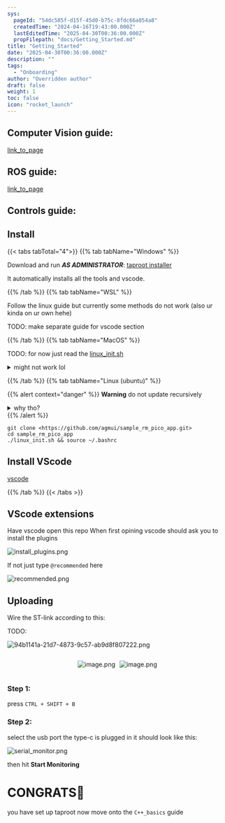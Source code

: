 ```yaml
---
sys:
  pageId: "54dc585f-d15f-45d0-b75c-8fdc66a854a8"
  createdTime: "2024-04-16T19:43:00.000Z"
  lastEditedTime: "2025-04-30T00:36:00.000Z"
  propFilepath: "docs/Getting_Started.md"
title: "Getting_Started"
date: "2025-04-30T00:36:00.000Z"
description: ""
tags:
  - "Onboarding"
author: "Overridden author"
draft: false
weight: 1
toc: false
icon: "rocket_launch"
---
```


## Computer Vision guide:

[link_to_page](86d45bc0-388b-4d26-8848-44f255f73d0e)

## ROS guide:

[link_to_page](3c76c1de-ec8f-46d6-8b0a-294005edc2d5)

## Controls guide:

## Install

{{< tabs tabTotal="4">}}
{{% tab tabName="Windows" %}}

Download and run _**AS ADMINISTRATOR**_: [taproot installer](https://github.com/Thornbots/TeachingFreshies/releases/tag/1.0)

It automatically installs all the tools and vscode.

{{% /tab %}}
{{% tab tabName="WSL" %}}

Follow the linux guide but currently some methods do not work (also ur kinda on ur own hehe)

TODO: make separate guide for vscode section

{{% /tab %}}
{{% tab tabName="MacOS" %}}

TODO: for now just read the [linux_init.sh](https://github.com/agmui/sample_rm_pico_app/blob/main/linux_init.sh)

<details>
<summary>might not work lol</summary>

`brew install libusb pkg-config`

Next install: [vscode](https://code.visualstudio.com/Download)

</details>

{{% /tab %}}
{{% tab tabName="Linux (ubuntu)" %}}

{{% alert context="danger" %}}
**Warning** do not update recursively
<details>
<summary>why tho?</summary>
There are some submodules that may go on for a while (like tinyusb) and I highly
recommend you don't need to get them.
If you want to see what submodules I update just look in `linux_init.sh`
</details>
{{% /alert %}}

```shell
git clone <https://github.com/agmui/sample_rm_pico_app.git>
cd sample_rm_pico_app
./linux_init.sh && source ~/.bashrc
```

## Install VScode

[vscode](https://code.visualstudio.com/Download)

{{% /tab %}}
{{< /tabs >}}

## VScode extensions

Have vscode open this repo
When first opining vscode should ask you to install the plugins

![install_plugins.png](https://prod-files-secure.s3.us-west-2.amazonaws.com/d518164a-d88e-44d1-a4ee-3adb3bd8bce0/89bd30f0-1825-4e77-867b-0a41ce370880/install_plugins.png?X-Amz-Algorithm=AWS4-HMAC-SHA256&X-Amz-Content-Sha256=UNSIGNED-PAYLOAD&X-Amz-Credential=ASIAZI2LB466WS7QI4FR%2F20250625%2Fus-west-2%2Fs3%2Faws4_request&X-Amz-Date=20250625T230835Z&X-Amz-Expires=3600&X-Amz-Security-Token=IQoJb3JpZ2luX2VjEFUaCXVzLXdlc3QtMiJGMEQCIARq4NOz37hLuXUVlS3OCHN3fHisMB6f0wBRQBXJKMAIAiAY4wfjMxAW%2BZzjXb0qICNjXSIiYZxc%2Bzi7NVykJTE2FCr%2FAwhOEAAaDDYzNzQyMzE4MzgwNSIMs486wfIeZ4xB%2F6FZKtwDILxJDhVHPFoocPF8bCiGeVsdA9BDxcVS9Xy427RYhu7Bk3mBv%2BY8MgPvmC2yt03Movycb1OgM1tVumvIOwhhY8G8%2FvuuDdECF%2BALWIQKhDaigJXVX8lXcw1V6lagAUAfHb4bGPmfNlj2sA44xwWUqv%2FONcqEhaiHwW6I4ytglDMDdmD41cHuCMusRrjk%2FemM8jK29d1NfHfe%2F85EHoiLvsBbqMQEu9MZUfo%2FwYXcrLRqqaBRCFMSZdmMKTfzIWHpTuJ3%2FYcxQfVJWbkjNXl4rDNU0OE6keVoAdvAykaHM4BOjqoMCTXd%2F%2B6wqRDRWuBGb%2FaVRR%2Bi4uAy8vaXWpVoU4MTH9DldNiQewQePVK6L8A6BYoDjzqYlLKEiL3cmOYlyQ8cQksjQuVHfBQB4OtxyjqU5Tb2rLhygBx8MFCPNc6miMg8xXDG6uZ3knlTWxgRRjjnqYkFlaW%2B9E4HS1VihvFqBgNFP%2Fxr696cdC04W8VoQF4iyQ9ynqbCC%2BaeAsfFL%2Bt9HOh3poHNqn1vTYrFMhHmfudU28o7TRGNRlJMGvl1Ad8oCRLoqRYmxfS1B1FYwwjXzOZYPQy%2F%2F3zx9qDye0qyLaalxv7wQIrQ4UflvqMInBVl0OtbjUQ6HS8w4bnxwgY6pgE9JmarU5CNVjwmrTEHAcekQr9hOiG1rz1rohWjBSYuY0vyr3biYvliZbAGhTe2sCvC4GsuA36IbZBc3lnZoAldPSrcL8wiQXvj6FPVkYSTYg1j9FL9nfq8nktqoXURbS1IB1GnJtlpsj8KfQCclppPIR7VYMcpB5sf1vmhBOIlzZ19MpYuegFd%2BZHJef6tgeWEEj42AwIiUO30oloo%2Bqq7x9oOidop&X-Amz-Signature=bab595a72ded6089f55058e6f93a05c32228e9ffb1c433381ed05f85c2a517da&X-Amz-SignedHeaders=host&x-amz-checksum-mode=ENABLED&x-id=GetObject)

If not just type `@recommended` here  

![recommended.png](https://prod-files-secure.s3.us-west-2.amazonaws.com/d518164a-d88e-44d1-a4ee-3adb3bd8bce0/61e661e9-5d85-4dfc-be0d-8d2097a5e793/recommended.png?X-Amz-Algorithm=AWS4-HMAC-SHA256&X-Amz-Content-Sha256=UNSIGNED-PAYLOAD&X-Amz-Credential=ASIAZI2LB466WS7QI4FR%2F20250625%2Fus-west-2%2Fs3%2Faws4_request&X-Amz-Date=20250625T230835Z&X-Amz-Expires=3600&X-Amz-Security-Token=IQoJb3JpZ2luX2VjEFUaCXVzLXdlc3QtMiJGMEQCIARq4NOz37hLuXUVlS3OCHN3fHisMB6f0wBRQBXJKMAIAiAY4wfjMxAW%2BZzjXb0qICNjXSIiYZxc%2Bzi7NVykJTE2FCr%2FAwhOEAAaDDYzNzQyMzE4MzgwNSIMs486wfIeZ4xB%2F6FZKtwDILxJDhVHPFoocPF8bCiGeVsdA9BDxcVS9Xy427RYhu7Bk3mBv%2BY8MgPvmC2yt03Movycb1OgM1tVumvIOwhhY8G8%2FvuuDdECF%2BALWIQKhDaigJXVX8lXcw1V6lagAUAfHb4bGPmfNlj2sA44xwWUqv%2FONcqEhaiHwW6I4ytglDMDdmD41cHuCMusRrjk%2FemM8jK29d1NfHfe%2F85EHoiLvsBbqMQEu9MZUfo%2FwYXcrLRqqaBRCFMSZdmMKTfzIWHpTuJ3%2FYcxQfVJWbkjNXl4rDNU0OE6keVoAdvAykaHM4BOjqoMCTXd%2F%2B6wqRDRWuBGb%2FaVRR%2Bi4uAy8vaXWpVoU4MTH9DldNiQewQePVK6L8A6BYoDjzqYlLKEiL3cmOYlyQ8cQksjQuVHfBQB4OtxyjqU5Tb2rLhygBx8MFCPNc6miMg8xXDG6uZ3knlTWxgRRjjnqYkFlaW%2B9E4HS1VihvFqBgNFP%2Fxr696cdC04W8VoQF4iyQ9ynqbCC%2BaeAsfFL%2Bt9HOh3poHNqn1vTYrFMhHmfudU28o7TRGNRlJMGvl1Ad8oCRLoqRYmxfS1B1FYwwjXzOZYPQy%2F%2F3zx9qDye0qyLaalxv7wQIrQ4UflvqMInBVl0OtbjUQ6HS8w4bnxwgY6pgE9JmarU5CNVjwmrTEHAcekQr9hOiG1rz1rohWjBSYuY0vyr3biYvliZbAGhTe2sCvC4GsuA36IbZBc3lnZoAldPSrcL8wiQXvj6FPVkYSTYg1j9FL9nfq8nktqoXURbS1IB1GnJtlpsj8KfQCclppPIR7VYMcpB5sf1vmhBOIlzZ19MpYuegFd%2BZHJef6tgeWEEj42AwIiUO30oloo%2Bqq7x9oOidop&X-Amz-Signature=5c42525a5e10ec5811b83acb9665f9b1b8f2d2f23d66639c9cf1c401b1b4a61a&X-Amz-SignedHeaders=host&x-amz-checksum-mode=ENABLED&x-id=GetObject)

## Uploading

Wire the ST-link according to this:

TODO:

![94b1141a-21d7-4873-9c57-ab9d8f807222.png](https://prod-files-secure.s3.us-west-2.amazonaws.com/d518164a-d88e-44d1-a4ee-3adb3bd8bce0/e5fad17d-ab82-4300-9f4c-505ab4b1202c/94b1141a-21d7-4873-9c57-ab9d8f807222.png?X-Amz-Algorithm=AWS4-HMAC-SHA256&X-Amz-Content-Sha256=UNSIGNED-PAYLOAD&X-Amz-Credential=ASIAZI2LB466WS7QI4FR%2F20250625%2Fus-west-2%2Fs3%2Faws4_request&X-Amz-Date=20250625T230835Z&X-Amz-Expires=3600&X-Amz-Security-Token=IQoJb3JpZ2luX2VjEFUaCXVzLXdlc3QtMiJGMEQCIARq4NOz37hLuXUVlS3OCHN3fHisMB6f0wBRQBXJKMAIAiAY4wfjMxAW%2BZzjXb0qICNjXSIiYZxc%2Bzi7NVykJTE2FCr%2FAwhOEAAaDDYzNzQyMzE4MzgwNSIMs486wfIeZ4xB%2F6FZKtwDILxJDhVHPFoocPF8bCiGeVsdA9BDxcVS9Xy427RYhu7Bk3mBv%2BY8MgPvmC2yt03Movycb1OgM1tVumvIOwhhY8G8%2FvuuDdECF%2BALWIQKhDaigJXVX8lXcw1V6lagAUAfHb4bGPmfNlj2sA44xwWUqv%2FONcqEhaiHwW6I4ytglDMDdmD41cHuCMusRrjk%2FemM8jK29d1NfHfe%2F85EHoiLvsBbqMQEu9MZUfo%2FwYXcrLRqqaBRCFMSZdmMKTfzIWHpTuJ3%2FYcxQfVJWbkjNXl4rDNU0OE6keVoAdvAykaHM4BOjqoMCTXd%2F%2B6wqRDRWuBGb%2FaVRR%2Bi4uAy8vaXWpVoU4MTH9DldNiQewQePVK6L8A6BYoDjzqYlLKEiL3cmOYlyQ8cQksjQuVHfBQB4OtxyjqU5Tb2rLhygBx8MFCPNc6miMg8xXDG6uZ3knlTWxgRRjjnqYkFlaW%2B9E4HS1VihvFqBgNFP%2Fxr696cdC04W8VoQF4iyQ9ynqbCC%2BaeAsfFL%2Bt9HOh3poHNqn1vTYrFMhHmfudU28o7TRGNRlJMGvl1Ad8oCRLoqRYmxfS1B1FYwwjXzOZYPQy%2F%2F3zx9qDye0qyLaalxv7wQIrQ4UflvqMInBVl0OtbjUQ6HS8w4bnxwgY6pgE9JmarU5CNVjwmrTEHAcekQr9hOiG1rz1rohWjBSYuY0vyr3biYvliZbAGhTe2sCvC4GsuA36IbZBc3lnZoAldPSrcL8wiQXvj6FPVkYSTYg1j9FL9nfq8nktqoXURbS1IB1GnJtlpsj8KfQCclppPIR7VYMcpB5sf1vmhBOIlzZ19MpYuegFd%2BZHJef6tgeWEEj42AwIiUO30oloo%2Bqq7x9oOidop&X-Amz-Signature=2bc76f6128d9c7ff31c8b056c97f0a692a5cafafa7242fe931aa816664e7cf80&X-Amz-SignedHeaders=host&x-amz-checksum-mode=ENABLED&x-id=GetObject)

<div style="display: flex;flex-direction: row; column-gap:10px; max-width: 630px;justify-content: center;">
<div>

![image.png](https://prod-files-secure.s3.us-west-2.amazonaws.com/d518164a-d88e-44d1-a4ee-3adb3bd8bce0/210ecb78-1116-4d7b-b9b7-2292f66fa2c2/image.png?X-Amz-Algorithm=AWS4-HMAC-SHA256&X-Amz-Content-Sha256=UNSIGNED-PAYLOAD&X-Amz-Credential=ASIAZI2LB466VJMQZCDF%2F20250625%2Fus-west-2%2Fs3%2Faws4_request&X-Amz-Date=20250625T230836Z&X-Amz-Expires=3600&X-Amz-Security-Token=IQoJb3JpZ2luX2VjEFUaCXVzLXdlc3QtMiJIMEYCIQDIREwAnlHi1neCra8gNrxB37f%2F0q3HSmYeclA5MS9rSAIhAOvnPdlO6hE8h29CQfrwkLZBAgQ05o6j8xPtqwr4xWOWKv8DCE4QABoMNjM3NDIzMTgzODA1IgyuYHywUjCJxMbTPG0q3APY8Yhh77I6oPwzh1LhcmyrThYm2YlNe7JZG0BdTZcZkEYQWA8H%2FxHb1BoooxqAUP2uDg0C5n0WV0%2B9%2BQ417gnE5dnbZ4cB5iOyvLYw3rtvDsAwiH3CTUopl9Udg%2FOwn1KLsZL35f6nVixcT2aq4iXPnNRaCOxtnKJFVvgYYVHYOdkF4hf9Pjh9kixJbPT964tqn00ZqrsEF6QmNvRD%2BEz4FAwp7tK6QPYeAkDIPKLvtA5EXlBO%2B63NX2SNHoK%2BlSupVWUTFOdlskY0PENn1uUKO1MQBjh8js3chEp6kgti3At1Lba3vzhgZV5SM9pTpV69RJKcfLT2bIsany0ciEOsPLIR5NFTN6bD6RMdgjvjsJvJsjqLXb0bNYyKSja%2Fai%2BHPaEzbQ5KQyru%2BCKHo6UDRfKn3QMSzRuQ6fePn%2B%2FljPNr4z91OyYgJHI0bRadGPxcq0oBlLJ3uo%2BEEHspk0ofMpT%2FX3d9vxYftIv4PRYc%2FxziixfT41XSJ3d82CCwYbWJEXG5UNsTiIqMCBFzprrAKdkLKjgY6zmPNN%2BqV9ICcEva1MAR72%2Bie4wXCdIvip9JIlp9H1ZaXWFCMOjqtCQfvR2Cw9rK5w%2FPC8%2FDUc0QPYqmtt44STLsNSC4lzCxuvHCBjqkAcdPv58KYAgT5lYjNKGxGOX6PzhdzJR0CvqGzy65k1GpzFJkHXrPgxZsYJOu6fzXBfjsYpcHP3KORUyCFJbuBj2ib%2BkD5uTCsfAPUb3fcF%2FwjfcfB3dUstJ2k3yK%2B45bMgri%2Fb67YuDvgGneF7bt5Hl7fSlbSRmUvlyrgpNbOzlqtoOdEYpBqK%2B8PD9Xv1Pj0AsesbCrsb1G9cZVC6ZkDPvvmq4z&X-Amz-Signature=5ba7fe0b8415c6bd9d30c8532e5901237abc6248c707ef44b7e050cca41432cd&X-Amz-SignedHeaders=host&x-amz-checksum-mode=ENABLED&x-id=GetObject)

</div>
<div>

![image.png](https://prod-files-secure.s3.us-west-2.amazonaws.com/d518164a-d88e-44d1-a4ee-3adb3bd8bce0/33a0fd0f-8ca6-4a86-8e09-26e95ded1fff/image.png?X-Amz-Algorithm=AWS4-HMAC-SHA256&X-Amz-Content-Sha256=UNSIGNED-PAYLOAD&X-Amz-Credential=ASIAZI2LB4666HXDTCV2%2F20250625%2Fus-west-2%2Fs3%2Faws4_request&X-Amz-Date=20250625T230836Z&X-Amz-Expires=3600&X-Amz-Security-Token=IQoJb3JpZ2luX2VjEFUaCXVzLXdlc3QtMiJGMEQCIE8KbXrd9MMylHADiSLg7%2F6RUan7ZqcVIsIe8uVjQLiqAiBcy%2BEmkEBsN5YJruyg9OIEgoePHzc8%2BgZ%2FAplBOzpfqir%2FAwhOEAAaDDYzNzQyMzE4MzgwNSIMwcOZDbh1J8RFyn78KtwDEHw9UBsZDqdy6vS26qRc88G2QiUMZMLy%2BuigdKQvbBowRXXZDS6Lg%2F0IaaAXQt8zRavkXi1ibLICBrVmpntPhYyeAruEnfECn%2Bn2V7tRWSVjSk%2Fj839iBnT38G1L%2Fkv0Kb4g8Vir7urA%2FRht1K%2FuAFFWwdUbeUnO8miaVr4MuTGP1wFcCizCxz1skB24gmGRGXckHDtcGKctA%2Fp4vzl9%2BthxlSxKhW%2FuewrYj8U5r6jiZHCz3nlAaprVo2AySRms%2BC0piDWlo%2BEn7FBPvjmi43Trx2Yj0SREVTqT7AOnHhZ8VEeUsw3ZcVCTS2qesPKRItLw%2FcUgUk1tdw1jc%2FYO6ihp9NhjewoT7I8lRQLqxBfBGCHyYSYGNf8qj6halb%2BE5TUsrzAATiZPAEGlgUsusmEz6mvoIvPVticEUAW88CEyIyKgD%2B4%2BmzWgxFoSoTNRc4OB9Q%2Bw735PncNc%2F9MR5kURa0MyVvYxLx2PWKGrReSYrAhrO8%2BAPZI2JRgkuQHQ8YkqWIeq2PbGoi1fsAmpzVuqRd1OPBvodZm4MiFWCY4%2B0%2Fcw01QMg%2FDsauqbZXDq9BFfQURYab%2FPG4R1CUY6zsWhz4dfzBmJn7gtBMl98z%2FwCfNUDjhXVdyn1rYw1LrxwgY6pgG4w2H%2Beh2XSxjc0nu5HE2D9%2B2o4laHIpM%2FB%2BwKceTV%2Bg1m9LC6CMDgsbp%2FX%2F5eEurUxhUsoz4BFhM7Vp2SaM4Yb4hQAIedRHNLZSF5xipgV0pN3QmJonksJS%2FPaE%2BOLjyuV0CTnG%2FQqgFYQpOzduYZAqIEeC9p9Af8tIz9YSDWosdUIobKG4wucIS%2FiwoiIEpl549PwahclcePWBsIjiN9XNzb1UfV&X-Amz-Signature=cb7acc5bc28d691b535b2e8df54c500c0ea0194f138f474fbdc97581115293f3&X-Amz-SignedHeaders=host&x-amz-checksum-mode=ENABLED&x-id=GetObject)

</div>
</div>

### Step 1:

press `CTRL + SHIFT + B`

### Step 2:

select the usb port the type-c is plugged in it should look like this:

![serial_monitor.png](https://prod-files-secure.s3.us-west-2.amazonaws.com/d518164a-d88e-44d1-a4ee-3adb3bd8bce0/f03f4774-05d4-4393-b6a0-d5efb6d315ab/serial_monitor.png?X-Amz-Algorithm=AWS4-HMAC-SHA256&X-Amz-Content-Sha256=UNSIGNED-PAYLOAD&X-Amz-Credential=ASIAZI2LB466WS7QI4FR%2F20250625%2Fus-west-2%2Fs3%2Faws4_request&X-Amz-Date=20250625T230835Z&X-Amz-Expires=3600&X-Amz-Security-Token=IQoJb3JpZ2luX2VjEFUaCXVzLXdlc3QtMiJGMEQCIARq4NOz37hLuXUVlS3OCHN3fHisMB6f0wBRQBXJKMAIAiAY4wfjMxAW%2BZzjXb0qICNjXSIiYZxc%2Bzi7NVykJTE2FCr%2FAwhOEAAaDDYzNzQyMzE4MzgwNSIMs486wfIeZ4xB%2F6FZKtwDILxJDhVHPFoocPF8bCiGeVsdA9BDxcVS9Xy427RYhu7Bk3mBv%2BY8MgPvmC2yt03Movycb1OgM1tVumvIOwhhY8G8%2FvuuDdECF%2BALWIQKhDaigJXVX8lXcw1V6lagAUAfHb4bGPmfNlj2sA44xwWUqv%2FONcqEhaiHwW6I4ytglDMDdmD41cHuCMusRrjk%2FemM8jK29d1NfHfe%2F85EHoiLvsBbqMQEu9MZUfo%2FwYXcrLRqqaBRCFMSZdmMKTfzIWHpTuJ3%2FYcxQfVJWbkjNXl4rDNU0OE6keVoAdvAykaHM4BOjqoMCTXd%2F%2B6wqRDRWuBGb%2FaVRR%2Bi4uAy8vaXWpVoU4MTH9DldNiQewQePVK6L8A6BYoDjzqYlLKEiL3cmOYlyQ8cQksjQuVHfBQB4OtxyjqU5Tb2rLhygBx8MFCPNc6miMg8xXDG6uZ3knlTWxgRRjjnqYkFlaW%2B9E4HS1VihvFqBgNFP%2Fxr696cdC04W8VoQF4iyQ9ynqbCC%2BaeAsfFL%2Bt9HOh3poHNqn1vTYrFMhHmfudU28o7TRGNRlJMGvl1Ad8oCRLoqRYmxfS1B1FYwwjXzOZYPQy%2F%2F3zx9qDye0qyLaalxv7wQIrQ4UflvqMInBVl0OtbjUQ6HS8w4bnxwgY6pgE9JmarU5CNVjwmrTEHAcekQr9hOiG1rz1rohWjBSYuY0vyr3biYvliZbAGhTe2sCvC4GsuA36IbZBc3lnZoAldPSrcL8wiQXvj6FPVkYSTYg1j9FL9nfq8nktqoXURbS1IB1GnJtlpsj8KfQCclppPIR7VYMcpB5sf1vmhBOIlzZ19MpYuegFd%2BZHJef6tgeWEEj42AwIiUO30oloo%2Bqq7x9oOidop&X-Amz-Signature=8ee8152c950b1e46fcb938468463b6b68864c3299663234393557fbf1340597c&X-Amz-SignedHeaders=host&x-amz-checksum-mode=ENABLED&x-id=GetObject)

then hit **Start Monitoring**

# CONGRATS🎉

you have set up taproot now move onto the `C++_basics` guide
